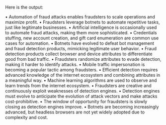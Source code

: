 Here is the output:

• Automation of fraud attacks enables fraudsters to scale operations and maximize profit.
• Fraudsters leverage botnets to automate repetitive tasks, just like legitimate businesses.
• Artificial intelligence is occasionally used to automate fraud attacks, making them more sophisticated.
• Credentials stuffing, new account creation, and gift card enumeration are common use cases for automation.
• Botnets have evolved to defeat bot management and fraud detection products, mimicking legitimate user behavior.
• Fraud detection products collect browser and device attributes to differentiate good from bad traffic.
• Fraudsters randomize attributes to evade detection, making it harder to identify attacks.
• Mobile traffic impersonation is becoming a popular tactic among fraudsters.
• Efficient detection requires advanced knowledge of the internet ecosystem and combining attributes in a meaningful way.
• Machine learning algorithms are used to observe and learn trends from the internet ecosystem.
• Fraudsters are creative and continuously exploit weaknesses of detection engines.
• Detection engines must evolve to anticipate the evolution of attack vectors and make attacks cost-prohibitive.
• The window of opportunity for fraudsters is slowly closing as detection engines improve.
• Botnets are becoming increasingly advanced, but headless browsers are not yet widely adopted due to complexity and cost.
